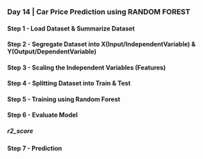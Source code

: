 ### Day 14 | Car Price Prediction using RANDOM FOREST

#### Step 1 - Load Dataset & Summarize Dataset
#### Step 2 - Segregate Dataset into X(Input/IndependentVariable) & Y(Output/DependentVariable)
#### Step 3 - Scaling the Independent Variables (Features) 
#### Step 4 - Splitting Dataset into Train & Test
#### Step 5 - Training using Random Forest
#### Step 6 - Evaluate Model
#####         r2_score
#### Step 7 - Prediction
